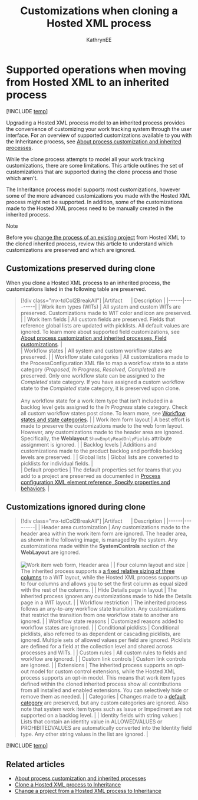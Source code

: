 ﻿---
title: Customizations when cloning a Hosted XML process
titleSuffix: Azure DevOps Services
description: Describes the set of customizations that are preserved versus those that are ignored when upgrading a Hosted XML process to Inheritance
ms-custom: inherited-process
ms.technology: devops-agile
ms.assetid:
ms.author: kaelli
author: KathrynEE
ms.topic: conceptual
monikerRange: "azure-devops"
ms.date: 05/30/2018
---

# Supported operations when moving from Hosted XML to an inherited process

[!INCLUDE [temp](../../../boards/includes/version-vsts-only.md)]

<a id="hosted-xml-process-model"> </a>

Upgrading a Hosted XML process model to an inherited process provides the convenience of customizing your work tracking system through the user interface. For an overview of supported customizations available to you with the Inheritance process, see [About process customization and inherited processes](inheritance-process-model.md).

While the clone process attempts to model all your work tracking customizations, there are some limitations. This article outlines the set of customizations that are supported during the clone process and those which aren't.

The Inheritance process model supports most customizations, however some of the more advanced customizations you made with the Hosted XML process might not be supported. In addition, some of the customizations made to the Hosted XML process need to be manually created in the inherited process.

> [!NOTE]  
> Before you [change the process of an existing project](change-process-from-hosted-to-inherited.md) from Hosted XML to the cloned inherited process, review this article to understand which customizations are preserved and which are ignored.

## Customizations preserved during clone

When you clone a Hosted XML process to an inherited process, the customizations listed in the following table are preserved.

> [!div class="mx-tdCol2BreakAll"]
> |Artifact&nbsp;&nbsp;&nbsp;&nbsp;&nbsp;&nbsp;| Description |
> |------|---------|
> | Work item types (WITs) | All system and custom WITs are preserved. Customizations made to WIT color and icon are preserved. |
> | Work item fields | All custom fields are preserved. Fields that reference global lists are updated with picklists. All default values are ignored. To learn more about supported field customizations, see [About process customization and inherited processes, Field customizations](inheritance-process-model.md#field-customizations). |  
> | Workflow states | All system and custom workflow states are preserved. |
> | Workflow state categories | All customizations made to the ProcessConfiguration XML file to map a workflow state to a state category (_Proposed, In Progress, Resolved, Completed_) are preserved. Only one workflow state can be assigned to the _Completed_ state category. If you have assigned a custom workflow state to the _Completed_ state category, it is preserved upon clone.<br/><br/>Any workflow state for a work item type that isn't included in a backlog level gets assigned to the _In Progress_ state category. Check all custom workflow states post clone. To learn more, see [Workflow states and state categories](../../../boards/work-items/workflow-and-state-categories.md). |
> | Work item form layout | A best effort is made to preserve the customizations made to the web form layout. However, any customizations made to the header area are ignored. Specifically, the **Weblayout** `ShowEmptyReadOnlyFields` attribute assignment is ignored. |
> | Backlog levels | Additions and customizations made to the product backlog and portfolio backlog levels are preserved. |
> | Global lists | Global lists are converted to picklists for individual fields. |  
> | Default properties | The default properties set for teams that you add to a project are preserved as documented in [Process configuration XML element reference, Specify properties and behaviors](../../../reference/xml/process-configuration-xml-element.md#specify-properties-and-behaviors). |

## Customizations ignored during clone

> [!div class="mx-tdCol2BreakAll"]
> |Artifact&nbsp;&nbsp;&nbsp;&nbsp;&nbsp;&nbsp;| Description |
> |------|---------|
> | Header area customization | Any customizations made to the header area within the work item form are ignored. The header area, as shown in the following image, is managed by the system. Any customizations made within the **SystemControls** section of the **WebLayout** are ignored. <br/><br/>![Work item web form, Header area](media/migration/header-area.png) |
> | Four column layout and size | The inherited process supports a [a fixed relative sizing of three columns](inheritance-process-model.md#resizing) to a WIT layout, while the Hosted XML process supports up to four columns and allows you to set the first column as equal sized with the rest of the columns. |
> | Hide Details page in layout | The inherited process ignores any customizations made to hide the Details page in a WIT layout. |
> | Workflow restriction | The inherited process follows an any-to-any workflow state transition. Any customizations that restrict the transition from one workflow state to another are ignored. |
> | Workflow state reasons | Customized reasons added to workflow states are ignored. |
> | Conditional picklists | Conditional picklists, also referred to as dependent or cascading picklists, are ignored. Multiple sets of allowed values per field are ignored. Picklists are defined for a field at the collection level and shared across processes and WITs. |
> | Custom rules | All custom rules to fields and workflow are ignored. |
> | Custom link controls | Custom link controls are ignored. |
> | Extensions | The inherited process supports an opt-out model for custom control extensions, while the Hosted XML process supports an opt-in model. This means that work item types defined within the cloned inherited process show all contributions from all installed and enabled extensions. You can selectively hide or remove them as needed. |
> | Categories | Changes made to a [default category](../../../reference/xml/use-categories-to-group-work-item-types.md#process) are preserved, but any custom categories are ignored. Also note that system work item types such as Issue or Impediment are not supported on a backlog level. |
> | Identity fields with string values | Lists that contain an identity value in ALLOWEDVALUES or PROHIBITEDVALUES are automatically converted into the Identity field type. Any other string values in the list are ignored. |

[!INCLUDE [temp](../includes/post-upgrade-steps.md)]

## Related articles

- [About process customization and inherited processes](inheritance-process-model.md)
- [Clone a Hosted XML process to Inheritance](upgrade-hosted-to-inherited.md)
- [Change a project from a Hosted XML process to Inheritance](change-process-from-hosted-to-inherited.md)
